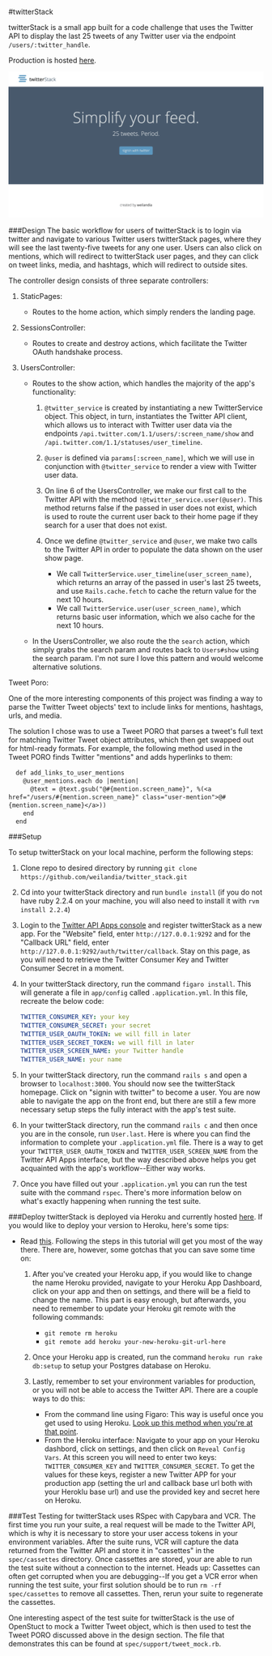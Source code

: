 #twitterStack

twitterStack is a small app built for a code challenge that uses the Twitter API to display the last 25 tweets of any Twitter user via the endpoint ```/users/:twitter_handle```.

Production is hosted [here](http://twitterstack.herokuapp.com).

![demo](app/assets/images/demo.gif)

###Design
The basic workflow for users of twitterStack is to login via twitter and navigate to various Twitter users twitterStack pages, where they will see the last twenty-five tweets for any one user. Users can also click on mentions, which will redirect to twitterStack user pages, and they can click on tweet links, media, and hashtags, which will redirect to outside sites.

The controller design consists of three separate controllers:

1. StaticPages:
    * Routes to the home action, which simply renders the landing page.

2. SessionsController:
    * Routes to create and destroy actions, which facilitate the Twitter OAuth handshake process.

3. UsersController:
    * Routes to the show action, which handles the majority of the app's functionality:

        1. ```@twitter_service``` is created by instantiating a new TwitterService object.  This object, in turn, instantiates the Twitter API client, which allows us to interact with Twitter user data via the endpoints ```/api.twitter.com/1.1/users/:screen_name/show``` and ```/api.twitter.com/1.1/statuses/user_timeline```.

        2. ```@user``` is defined via ```params[:screen_name]```, which we will use in conjunction with ```@twitter_service``` to render a view with Twitter user data.

        3. On line 6 of the UsersController, we make our first call to the Twitter API with the method ```!@twitter_service.user(@user)```.  This method returns false if the passed in user does not exist, which is used to route the current user back to their home page if they search for a user that does not exist.

        4. Once we define ```@twitter_service``` and ```@user```, we make two calls to the Twitter API in order to populate the data shown on the user show page.
            * We call ```TwitterService.user_timeline(user_screen_name)```, which returns an array of the passed in user's last 25 tweets, and use ```Rails.cache.fetch``` to cache the return value for the next 10 hours.
            * We call ```TwitterService.user(user_screen_name)```, which returns basic user information, which we also cache for the next 10 hours.

    * In the UsersController, we also route the the ```search``` action, which simply grabs the search param and routes back to ```Users#show``` using the search param. I'm not sure I love this pattern and would welcome alternative solutions.

Tweet Poro:

One of the more interesting components of this project was finding a way to parse the Twitter Tweet objects' text to include links for mentions, hashtags, urls, and media.

The solution I chose was to use a Tweet PORO that parses a tweet's full text for matching Twitter Tweet object attributes, which then get swapped out for html-ready formats. For example, the following method used in the Tweet PORO finds Twitter "mentions" and adds hyperlinks to them:

```
  def add_links_to_user_mentions
    @user_mentions.each do |mention|
      @text = @text.gsub("@#{mention.screen_name}", %(<a href="/users/#{mention.screen_name}" class="user-mention">@#{mention.screen_name}</a>))
    end
  end
```

###Setup

To setup twitterStack on your local machine, perform the following steps:

1. Clone repo to desired directory by running ```git clone https://github.com/weilandia/twitter_stack.git```

2. Cd into your twitterStack directory and run ```bundle install``` (if you do not have ruby 2.2.4 on your machine, you will also need to install it with ```rvm install 2.2.4```)

3. Login to the [Twitter API Apps console](https://apps.twitter.com/) and register twitterStack as a new app. For the "Website" field, enter ```http://127.0.0.1:9292``` and for the "Callback URL" field, enter ```http://127.0.0.1:9292/auth/twitter/callback```. Stay on this page, as you will need to retrieve the Twitter Consumer Key and Twitter Consumer Secret in a moment.

4. In your twitterStack directory, run the command ```figaro install```.  This will generate a file in ```app/config``` called ```.application.yml```.  In this file, recreate the below code:
    ```yml
    TWITTER_CONSUMER_KEY: your key
    TWITTER_CONSUMER_SECRET: your secret
    TWITTER_USER_OAUTH_TOKEN: we will fill in later
    TWITTER_USER_SECRET_TOKEN: we will fill in later
    TWITTER_USER_SCREEN_NAME: your Twitter handle
    TWITTER_USER_NAME: your name
    ```

5. In your twitterStack directory, run the command ```rails s``` and open a browser to ```localhost:3000```.  You should now see the twitterStack homepage. Click on "signin with twitter" to become a user.  You are now able to navigate the app on the front end, but there are still a few more necessary setup steps the fully interact with the app's test suite.

6. In your twitterStack directory, run the command ```rails c``` and then once you are in the console, run ```User.last```.  Here is where you can find the information to complete your ```.application.yml``` file.  There is a way to get your ```TWITTER_USER_OAUTH_TOKEN``` and ```TWITTER_USER_SCREEN_NAME``` from the Twitter API Apps interface, but the way described above helps you get acquainted with the app's workflow--Either way works.

7. Once you have filled out your ```.application.yml``` you can run the test suite with the command ```rspec```.  There's more information below on what's exactly happening when running the test suite.

###Deploy
twitterStack is deployed via Heroku and currently hosted [here](http://twitterstack.herokuapp.com). If you would like to deploy your version to Heroku, here's some tips:

* Read [this](https://devcenter.heroku.com/articles/getting-started-with-rails4). Following the steps in this tutorial will get you most of the way there. There are, however, some gotchas that you can save some time on:
    1. After you've created your Heroku app, if you would like to change the name Heroku provided, navigate to your Heroku App Dashboard, click on your app and then on settings, and there will be a field to change the name.  This part is easy enough, but afterwards, you need to remember to update your Heroku git remote with the following commands:
        * ```git remote rm heroku```
        * ```git remote add heroku your-new-heroku-git-url-here```

    2. Once your Heroku app is created, run the command ```heroku run rake db:setup``` to setup your Postgres database on Heroku.

    3. Lastly, remember to set your environment variables for production, or you will not be able to access the Twitter API.  There are a couple ways to do this:
        * From the command line using Figaro: This way is useful once you get used to using Heroku.  [Look up this method when you're at that point](https://github.com/laserlemon/figaro).
        * From the Heroku interface: Navigate to your app on your Heroku dashbord, click on settings, and then click on ```Reveal Config Vars```.  At this screen you will need to enter two keys: ```TWITTER_CONSUMER_KEY``` and ```TWITTER_CONSUMER_SECRET```.  To get the values for these keys, register a new Twitter APP for your production app (setting the url and callback base url both with your Heroklu base url) and use the provided key and secret here on Heroku.

###Test
Testing for twitterStack uses RSpec with Capybara and VCR. The first time you run your suite, a real request will be made to the Twitter API, which is why it is necessary to store your user access tokens in your environment variables.  After the suite runs, VCR will capture the data returned from the Twitter API and store it in "cassettes" in the ```spec/cassettes``` directory. Once cassettes are stored, your are able to run the test suite without a connection to the internet.  Heads up: Cassettes can often get corrupted when you are debugging--If you get a VCR error when running the test suite, your first solution should be to run ```rm -rf spec/cassettes``` to remove all cassettes. Then, rerun your suite to regenerate the cassettes.

One interesting aspect of the test suite for twitterStack is the use of OpenStuct to mock a Twitter Tweet object, which is then used to test the Tweet PORO discussed above in the design section.  The file that demonstrates this can be found at ```spec/support/tweet_mock.rb```.
